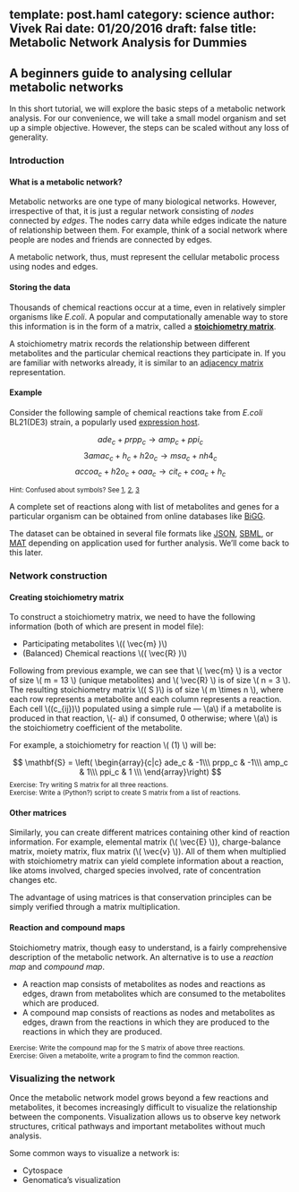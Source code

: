 template: post.haml
category: science
author: Vivek Rai
date: 01/20/2016
draft: false
title: Metabolic Network Analysis for Dummies
---
A beginners guide to analysing cellular metabolic networks
---

In this short tutorial, we will explore the basic steps of a metabolic network
analysis. For our convenience, we will take a small model organism and set up
a simple objective. However, the steps can be scaled without any loss of
generality.

### Introduction

#### What is a metabolic network?

Metabolic networks are one type of many biological networks. However,
irrespective of that, it is just a regular network consisting of *nodes*
connected by *edges*. The nodes carry data while edges indicate the nature of
relationship between them. For example, think of a social network where people
are nodes and friends are connected by edges.

A metabolic network, thus, must represent the cellular metabolic process using
nodes and edges.

#### Storing the data

Thousands of chemical reactions occur at a time, even in relatively simpler
organisms like *E.coli*. A popular and computationally amenable way to store
this information is in the form of a matrix, called a [**stoichiometry
matrix**](http://www.bio-physics.at/wiki/index.php?title=Stoichiometric_Matrix).

A stoichiometry matrix records the relationship between different metabolites and
the particular chemical reactions they participate in. If you are familiar with
networks already, it is similar to an [adjacency matrix](https://en.wikipedia.org/wiki/Adjacency_matrix) representation.

#### Example

Consider the following sample of chemical reactions take from *E.coli* BL21(DE3)
strain, a popularly used [expression host]().

$$ ade_c + prpp_c → amp_c + ppi_c \tag{1} $$
$$ 3amac_c + h_c + h2o_c → msa_c + nh4_c \tag{2} $$
$$ accoa_c + h2o_c + oaa_c → cit_c + coa_c + h_c \tag{3} $$

<small class="hint">Hint: Confused about symbols? See [1](http://bigg.ucsd.edu/models/iECD_1391/reactions/ADPT), [2](http://bigg.ucsd.edu/models/iECD_1391/reactions/3AMACHYD), [3](http://bigg.ucsd.edu/models/iECD_1391/reactions/CS) </small>

A complete set of reactions along with list of metabolites and genes for
a particular organism can be obtained from online databases like
[BiGG](http://bigg.ucsd.edu/).

The dataset can be obtained in several file formats like [JSON](https://en.wikipedia.org/wiki/JSON),
[SBML](http://sbml.org), or [MAT](http://www.mathworks.com/help/pdf_doc/matlab/matfile_format.pdf) depending on application used for further analysis. We’ll
come back to this later.

### Network construction

#### Creating stoichiometry matrix

To construct a stoichiometry matrix, we need to have the following information
(both of which are present in model file):

* Participating metabolites \\(( \vec{m} )\\)
* (Balanced) Chemical reactions \\(( \vec{R} )\\)

Following from previous example, we can see that \\( \vec{m} \\) is
a vector of size \\( m = 13 \\) (unique metabolites) and \\( \vec{R} \\) is of
size \\( n = 3 \\). The resulting stoichiometry matrix \\(( S )\\) is of size \\(
m \times n \\), where each row represents a metabolite and each column represents
a reaction. Each cell \\((c_{ij})\\) populated using a simple rule — \\(a\\) if
a metabolite is produced in that reaction, \\(- a\\) if consumed, 0 otherwise;
where \\(a\\) is the stoichiometry coefficient of the metabolite.

For example, a stoichiometry for reaction \\( (1) \\) will be:

$$
\mathbf{S} = 
\left(
\begin{array}{c|c}
ade_c & -1\\\ prpp_c & -1\\\ amp_c & 1\\\ ppi_c & 1 \\\
\end{array}\right)
$$
<small class="hint">
Exercise: Try writing S matrix for all three reactions.<br>
Exercise: Write a (Python?) script to create S matrix from a list of reactions. </small>

#### Other matrices

Similarly, you can create different matrices containing other kind of reaction
information. For example, elemental matrix (\\( \vec{E} \\)), charge-balance
matrix, moiety matrix, flux matrix (\\( \vec{v} \\)).
All of them when multiplied with stoichiometry matrix can yield complete
information about a reaction, like atoms involved, charged species involved,
rate of concentration changes etc.

The advantage of using matrices is that conservation principles can be simply
verified through a matrix multiplication.

#### Reaction and compound maps

Stoichiometry matrix, though easy to understand, is a fairly comprehensive
description of the metabolic network. An alternative is to use a *reaction
map* and *compound map*.

* A reaction map consists of metabolites as nodes and reactions as edges, drawn
    from metabolites which are consumed to the metabolites which are produced.
* A compound map consists of reactions as nodes and metabolites as edges, drawn
    from the reactions in which they are produced to the reactions in which they
    are produced.

<small class="hint">
Exercise: Write the compound map for the S matrix of above three reactions.<br>
Exercise: Given a metabolite, write a program to find the common reaction.</small>

### Visualizing the network

Once the metabolic network model grows beyond a few reactions and metabolites,
it becomes increasingly difficult to visualize the relationship between the
components. Visualization allows us to observe key network structures, critical
pathways and important metabolites without much analysis.

Some common ways to visualize a network is:

* Cytospace
* Genomatica’s visualization
